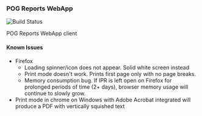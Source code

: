 ### POG Reports WebApp

![Build Status](https://www.bcgsc.ca/bamboo/plugins/servlet/wittified/build-status/IPR-DEVCLIENT)

POG Reports WebApp client


#### Known Issues

* Firefox
    * Loading spinner/icon does not appear. Solid white screen instead
    * Print mode doesn't work. Prints first page only with no page breaks.
    * Memory consumption bug. If IPR is left open on Firefox for prolonged periods of time (2+ days), browser memory usage will continue to slowly grow.
* Print mode in chrome on Windows with Adobe Acrobat integrated will produce a PDF with vertically squished text
